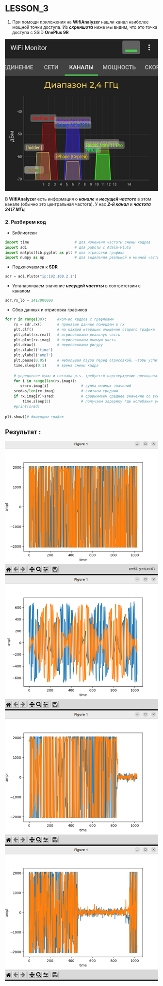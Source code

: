 # LESSON_3


1. При помощи приложения на **WifiAnalyzer** нашли канал наиболее мощной точки доступа. Из ___скриншота___ ниже мы видим, что это точка доступа с SSID **OnePlus 9R**

<img src = "photo/photo_2023-09-27_22-36-51.jpg">

В **WifiAnalyzer** есть информация о ___канале___ и ___несущей частоте___ в этом канале (обычно это центральная частота). У нас ___2-й канал___ и ___частота 2417 МГц___

### 2. Разбирем код

- Библиотеки

```py
import time                     # для измененя частоты смены кадров 
import adi                      # для работы с Adalm-Pluto
import matplotlib.pyplot as plt # для отрисовки графика
import numpy as np              # для выделения реальной и мнимой части
```

- Подключаемся к **SDR**

```py
sdr = adi.Pluto("ip:192.168.2.1") 
```

- Устанавливаем значение ***несущей частоты*** в соответствии с каналом

```py
sdr.rx_lo = 2417000000
```

- Сбор данных и отрисовка графиков

```py
for r in range(30):     #кол-во кадров с графиками
    rx = sdr.rx()       # принятые данные помещаем в rx
    plt.clf()           # на каждой итерации очищение старого графика
    plt.plot(rx.real)   # отрисовываем реальную часть
    plt.plot(rx.imag)   # отрисовываем мнимую часть
    plt.draw()          # пересовываем фигуру
    plt.xlabel('time')
    plt.ylabel('ampl')
    plt.pause(0.05)     # небольшая пауза перед отрисовкой, чтобы успеть обработать данные
    time.sleep(0.1)     # время смены кадра 
    
    # усреднение шума и сигнала p.s. требуется подтверждение преподавателя легально ли?
    for i in range(len(rx.imag)):  
       s+=rx.imag[i]               # сумма мнимых значений
    sred=s/len(rx.imag)            # считаем среднюю 
    if rx.imag[r]>sred:            # сравнимаем среднее значение со всеми мнимыми элементами  
        time.sleep(2)              # получаем задержку где колебания усреднены и не выше средней
    #print(sred)

plt.show()# #выводим график
```

## Результат :

<img src = "photo/photo_2023-09-27_22-33-06.jpg"> 

<img src = "photo/111.png">

<img src = "photo/22.png"> 

<img src = "photo/3.png">
